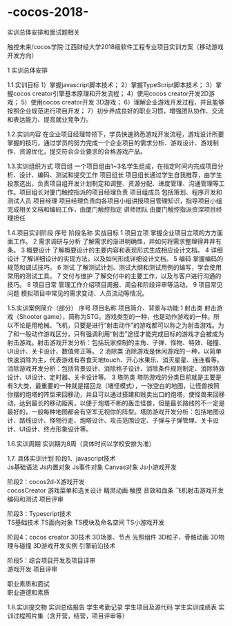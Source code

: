 # -cocos-2018-
实训总体安排和面试题相关

触控未来/cocos学院·江西财经大学2018级软件工程专业项目实训方案（移动游戏开发方向）

1 实训总体安排

1.1.实训目标
1）掌握javascript脚本技术；
2）掌握TypeScript脚本技术；
3）掌握cocos creator引擎基本原理和开发流程；
4）使用cocos creator开发2D游戏；
5）使用cocos creator开发 3D游戏；
6）理解企业游戏开发过程，并且能够按照企业规范进行项目开发；
7）初步养成良好的职业习惯，增强团队协作、交流和表达能力、提高就业竞争力。

1.2.实训内容
在企业项目经理带领下，学员快速熟悉游戏开发流程，游戏设计所要掌握的技巧，通过学员的努力完成一个企业项目的需求分析、游戏设计、游戏制作、资源优化，提交符合企业要求的合格游戏产品。

1.3.实训组织方式
项目组       一个项目组由1~3名学生组成，在指定时间内完成项目分析、设计、编码、测试和提交工作
项目组长	   项目组长通过学生自我推荐，由学生投票选出，负责项目组开发计划制定和调整、资源分配、进度管理、沟通管理等工作。项目组长对厦门触控指派的项目经理负责
项目组成员   包括策划、程序开发和测试人员
项目经理	   项目经理负责向各项目小组讲授项目管理知识，指导项目小组完成相关文档和编码工作，由厦门触控指定
讲师团队	   由厦门触控指派资深项目经理担任

1.4.项目实训阶段
序号  阶段名称    实战目标
1  项目立项       掌握企业项目立项的方方面面工作。
2  需求调研与分析 了解需求的渐进明确性，并如何将需求整理得井井有条。
3  概要设计       了解概要设计的主要内容和表现形式生成相应设计文档。
4  详细设计       了解详细设计的实现方法，以及如何形成详细设计文档。
5  编码           掌握编码的规范和调试技巧。
6  测试	          了解测试计划、测试大纲和测试用例的编写，学会使用常用的测试工具。
7  交付与维护     了解交付中的主要工作，以及与客户进行沟通的技巧。
8  项目日常       管理工作介绍项目周报、周会和阶段评审等活动。
9  项目常见问题   模拟项目中常见的需求变动、人员流动等情况。

1.5.实训案例简介（部分）
序号  项目名称  项目简介、背景与功能
1     射击类    射击游戏（Shooter game），简称为STG。游戏类型的一种，也是动作游戏的一种。所以不论是用枪械、飞机，只要是进行“射击动作”的游戏都可以称之为射击游戏。为了和一般动作游戏区分，只有强调利用“射击”途径才能完成目标的游戏才会被成为射击游戏。射击游戏开发分析：包括玩家控制的主角、子弹、怪物、特效、碰撞、UI设计、关卡设计、数值修正等。
2     消除类    消除游戏是休闲游戏的一种，以简单快速消除为主，代表游戏有吞食天地touch、开心水果乐、消灭星星、连连看等。消除游戏开发分析：包括背景设计、消除格子设计、消除条件规则制定、消除特效设计、UI设计、定时器、关卡设计等。
3     塔防类     塔防游戏的分类目前就是主要是有3大类，最重要的一种就是摆回龙（堵怪模式），一张空白的地图，让怪兽按照你摆的炮塔的阵型来回移动，并且可以通过搭建和贱卖出口的炮塔，使怪兽来回移动，达到最长的移动距离，以便于炮塔不断的轰击怪兽，但是最长路线的不一定是最好的，一般每种地图都会有空军无视你的阵型。塔防游戏开发分析：包括地图设计、路线设计、怪物行走、炮塔设计、攻击范围设定、子弹与子弹管理、关卡设计、UI设计、终点形象设计等。

1.6.实训周期
实训期为8周（具体时间以学校安排为准）

1.7.  具体实训计划
阶段1、javascript技术  	
      Js基础语法
      Js内置对象
      Js事件对象
      Canvas对象
      Js小游戏开发

阶段2：cocos2d-X游戏开发   
      cocosCreator
      游戏菜单和选关设计
      精灵动画
      触摸
      音效和血条
      飞机射击游戏开发
      编码和测试
      项目评审

阶段3：Typescript技术  
      TS基础技术
      TS面向对象
      TS模块及命名空间
      TS小游戏开发

阶段4：cocos creator 3D技术 
      3D场景、节点
      光照组件
      3D粒子、骨骼动画
      3D物理与碰撞
      3D游戏开发实例
      引擎前沿技术

阶段5：综合项目开发及项目评审   
      游戏开发
      项目评审

职业素质和面试   
      职业道德和素质

1.8.实训提交物
      实训总结报告
      学生考勤记录
      学生项目及源代码
      学生实训成绩表
      实训过程照片集（含开营，结营，项目评审等）

   
